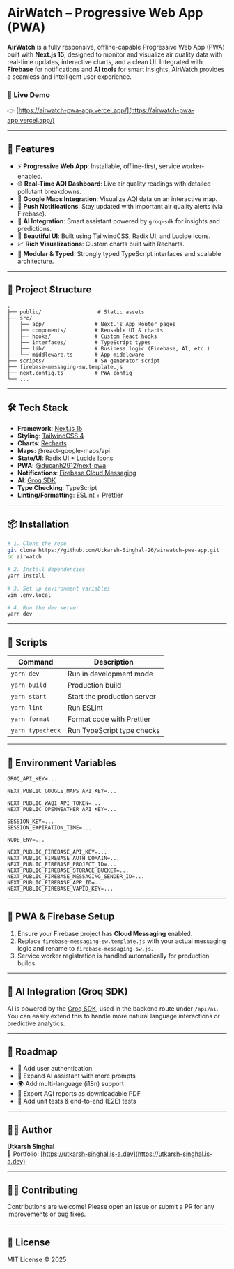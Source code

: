 # AirWatch – Progressive Web App (PWA)

**AirWatch** is a fully responsive, offline-capable Progressive Web App (PWA) built with **Next.js 15**, designed to monitor and visualize air quality data with real-time updates, interactive charts, and a clean UI. Integrated with **Firebase** for notifications and **AI tools** for smart insights, AirWatch provides a seamless and intelligent user experience.

### 🔗 Live Demo

👉 [https://airwatch-pwa-app.vercel.app/](https://airwatch-pwa-app.vercel.app/)

---

## 🚀 Features

- ⚡️ **Progressive Web App**: Installable, offline-first, service worker-enabled.
- 🌐 **Real-Time AQI Dashboard**: Live air quality readings with detailed pollutant breakdowns.
- 📍 **Google Maps Integration**: Visualize AQI data on an interactive map.
- 🔔 **Push Notifications**: Stay updated with important air quality alerts (via Firebase).
- 🧠 **AI Integration**: Smart assistant powered by `groq-sdk` for insights and predictions.
- 🎨 **Beautiful UI**: Built using TailwindCSS, Radix UI, and Lucide Icons.
- 📈 **Rich Visualizations**: Custom charts built with Recharts.
- 🧩 **Modular & Typed**: Strongly typed TypeScript interfaces and scalable architecture.

---

## 🧱 Project Structure

```
.
├── public/                  # Static assets
├── src/
│   ├── app/                # Next.js App Router pages
│   ├── components/         # Reusable UI & charts
│   ├── hooks/              # Custom React hooks
│   ├── interfaces/         # TypeScript types
│   ├── lib/                # Business logic (Firebase, AI, etc.)
│   └── middleware.ts       # App middleware
├── scripts/                # SW generator script
├── firebase-messaging-sw.template.js
├── next.config.ts          # PWA config
└── ...
```

---

## 🛠️ Tech Stack

- **Framework**: [Next.js 15](https://nextjs.org/)
- **Styling**: [TailwindCSS 4](https://tailwindcss.com/)
- **Charts**: [Recharts](https://recharts.org/)
- **Maps**: @react-google-maps/api
- **State/UI**: [Radix UI](https://www.radix-ui.com/) + [Lucide Icons](https://lucide.dev/)
- **PWA**: [@ducanh2912/next-pwa](https://ducanh-next-pwa.vercel.app/)
- **Notifications**: [Firebase Cloud Messaging](https://firebase.google.com/docs/cloud-messaging)
- **AI**: [Groq SDK](https://www.npmjs.com/package/groq-sdk)
- **Type Checking**: TypeScript
- **Linting/Formatting**: ESLint + Prettier

---

## 📦 Installation

```bash
# 1. Clone the repo
git clone https://github.com/Utkarsh-Singhal-26/airwatch-pwa-app.git
cd airwatch

# 2. Install dependencies
yarn install

# 3. Set up environment variables
vim .env.local

# 4. Run the dev server
yarn dev
```

---

## 🧪 Scripts

| Command          | Description                 |
| ---------------- | --------------------------- |
| `yarn dev`       | Run in development mode     |
| `yarn build`     | Production build            |
| `yarn start`     | Start the production server |
| `yarn lint`      | Run ESLint                  |
| `yarn format`    | Format code with Prettier   |
| `yarn typecheck` | Run TypeScript type checks  |

---

## 🔐 Environment Variables

```env
GROQ_API_KEY=...

NEXT_PUBLIC_GOOGLE_MAPS_API_KEY=...

NEXT_PUBLIC_WAQI_API_TOKEN=...
NEXT_PUBLIC_OPENWEATHER_API_KEY=...

SESSION_KEY=...
SESSION_EXPIRATION_TIME=...

NODE_ENV=...

NEXT_PUBLIC_FIREBASE_API_KEY=...
NEXT_PUBLIC_FIREBASE_AUTH_DOMAIN=...
NEXT_PUBLIC_FIREBASE_PROJECT_ID=...
NEXT_PUBLIC_FIREBASE_STORAGE_BUCKET=...
NEXT_PUBLIC_FIREBASE_MESSAGING_SENDER_ID=...
NEXT_PUBLIC_FIREBASE_APP_ID=...
NEXT_PUBLIC_FIREBASE_VAPID_KEY=...
```

---

## 📲 PWA & Firebase Setup

1. Ensure your Firebase project has **Cloud Messaging** enabled.
2. Replace `firebase-messaging-sw.template.js` with your actual messaging logic and rename to `firebase-messaging-sw.js`.
3. Service worker registration is handled automatically for production builds.

---

## 🧠 AI Integration (Groq SDK)

AI is powered by the [Groq SDK](https://www.npmjs.com/package/groq-sdk), used in the backend route under `/api/ai`. You can easily extend this to handle more natural language interactions or predictive analytics.

---

## 📌 Roadmap

- 🔐 Add user authentication
- 🤖 Expand AI assistant with more prompts
- 🌍 Add multi-language (i18n) support
- 🧾 Export AQI reports as downloadable PDF
- 🧪 Add unit tests & end-to-end (E2E) tests

---

## 👨‍💻 Author

**Utkarsh Singhal**  
🔗 Portfolio: [https://utkarsh-singhal.is-a.dev](https://utkarsh-singhal.is-a.dev)

---

## 🧑‍💻 Contributing

Contributions are welcome! Please open an issue or submit a PR for any improvements or bug fixes.

---

## 📄 License

MIT License © 2025
